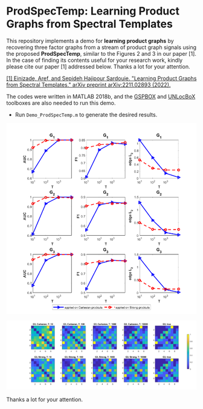 # ProdSpecTemp: Learning Product Graphs from Spectral Templates
This repository implements a demo for **learning product graphs** by recovering three factor graphs from a stream of product graph signals using the proposed **ProdSpecTemp**, similar to the Figures 2 and 3 in our paper [1]. In the case of finding its contents useful for your research work, kindly please cite our paper [1] addressed below. Thanks a lot for your attention.

[[1] Einizade, Aref, and Sepideh Hajipour Sardouie. "Learning Product Graphs from Spectral Templates." arXiv preprint arXiv:2211.02893 (2022).](https://arxiv.org/abs/2211.02893)

The codes were written in MATLAB 2018b, and the [GSPBOX](https://epfl-lts2.github.io/gspbox-html/) and [UNLocBoX](https://epfl-lts2.github.io/unlocbox-html/) toolboxes are also needed to run this demo.

- Run `Demo_ProdSpecTemp.m` to generate the desired results. 

![This is an image](GraphMetrics.png)

![This is an image](GraphAdj.png)

Thanks a lot for your attention.
